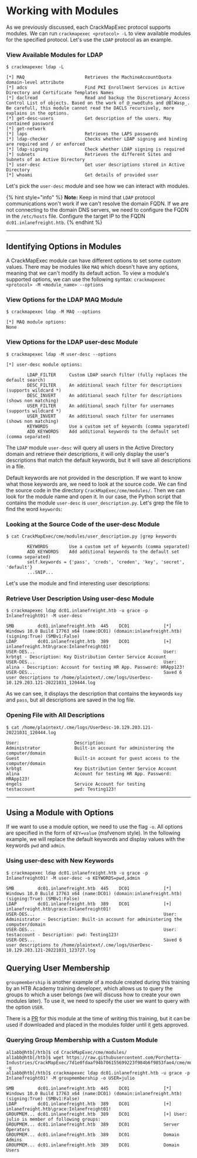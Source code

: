 # Working with Modules

As we previously discussed, each CrackMapExec protocol supports modules. We can run `crackmapexec <protocol> -L` to view available modules for the specified protocol. Let's use the `LDAP` protocol as an example.

### **View Available Modules for LDAP**

```shell-session
$ crackmapexec ldap -L

[*] MAQ                       Retrieves the MachineAccountQuota domain-level attribute
[*] adcs                      Find PKI Enrollment Services in Active Directory and Certificate Templates Names
[*] daclread                  Read and backup the Discretionary Access Control List of objects. Based on the work of @_nwodtuhs and @BlWasp_. Be carefull, this module cannot read the DACLS recursively, more explains in the options.
[*] get-desc-users            Get description of the users. May contained password
[*] get-network               
[*] laps                      Retrieves the LAPS passwords
[*] ldap-checker              Checks whether LDAP signing and binding are required and / or enforced
[*] ldap-signing              Check whether LDAP signing is required
[*] subnets                   Retrieves the different Sites and Subnets of an Active Directory
[*] user-desc                 Get user descriptions stored in Active Directory
[*] whoami                    Get details of provided user
```

Let's pick the `user-desc` module and see how we can interact with modules.

{% hint style="info" %}
**Note:** Keep in mind that `LDAP` protocol communications won't work if we can't resolve the domain FQDN. If we are not connecting to the domain DNS servers, we need to configure the FQDN in the `/etc/hosts` file. Configure the target IP to the FQDN `dc01.inlanefreight.htb`.
{% endhint %}

***

## Identifying Options in Modules

A CrackMapExec module can have different options to set some custom values. There may be modules like `MAQ` which doesn't have any options, meaning that we can't modify its default action. To view a module's supported options, we can use the following syntax: `crackmapexec <protocol> -M <module_name> --options`

### **View Options for the LDAP MAQ Module**

```shell-session
$ crackmapexec ldap -M MAQ --options

[*] MAQ module options:
None
```

### View Options for the LDAP user-desc Module

```shell-session
$ crackmapexec ldap -M user-desc --options

[*] user-desc module options:

        LDAP_FILTER     Custom LDAP search filter (fully replaces the default search)
        DESC_FILTER     An additional seach filter for descriptions (supports wildcard *)
        DESC_INVERT     An additional seach filter for descriptions (shows non matching)
        USER_FILTER     An additional seach filter for usernames (supports wildcard *)
        USER_INVERT     An additional seach filter for usernames (shows non matching)
        KEYWORDS        Use a custom set of keywords (comma separated)
        ADD_KEYWORDS    Add additional keywords to the default set (comma separated)
```

The `LDAP` module `user-desc` will query all users in the Active Directory domain and retrieve their descriptions, it will only display the user's descriptions that match the default keywords, but it will save all descriptions in a file.

Default keywords are not provided in the description. If we want to know what those keywords are, we need to look at the source code. We can find the source code in the directory `CrackMapExec/cme/modules/`. Then we can look for the module name and open it. In our case, the Python script that contains the module `user-desc` is `user_description.py`. Let's grep the file to find the word `keywords`:

### **Looking at the Source Code of the user-desc Module**

```shell-session
$ cat CrackMapExec/cme/modules/user_description.py |grep keywords

        KEYWORDS        Use a custom set of keywords (comma separated)
        ADD_KEYWORDS    Add additional keywords to the default set (comma separated)
        self.keywords = {'pass', 'creds', 'creden', 'key', 'secret', 'default'}
        ...SNIP...
```

Let's use the module and find interesting user descriptions:

### **Retrieve User Description Using user-desc Module**

```shell-session
$ crackmapexec ldap dc01.inlanefreight.htb -u grace -p Inlanefreight01! -M user-desc 

SMB         dc01.inlanefreight.htb  445    DC01             [*] Windows 10.0 Build 17763 x64 (name:DC01) (domain:inlanefreight.htb) (signing:True) (SMBv1:False)
LDAP        dc01.inlanefreight.htb  389    DC01             [+] inlanefreight.htb\grace:Inlanefreight01! 
USER-DES...                                                 User: krbtgt - Description: Key Distribution Center Service Account
USER-DES...                                                 User: alina - Description: Account for testing HR App. Password: HRApp123!
USER-DES...                                                 Saved 6 user descriptions to /home/plaintext/.cme/logs/UserDesc-10.129.203.121-20221031_120444.log
```

As we can see, it displays the description that contains the keywords `key` and `pass`, but all descriptions are saved in the log file.

### **Opening File with All Descriptions**

```shell-session
$ cat /home/plaintext/.cme/logs/UserDesc-10.129.203.121-20221031_120444.log

User:                     Description:
Administrator             Built-in account for administering the computer/domain
Guest                     Built-in account for guest access to the computer/domain
krbtgt                    Key Distribution Center Service Account
alina                     Account for testing HR App. Password: HRApp123!
engels                    Service Account for testing
testaccount               pwd: Testing123!
```

***

## Using a Module with Options

If we want to use a module option, we need to use the flag `-o`. All options are specified in the form of `KEY=value` (msfvenom style). In the following example, we will replace the default keywords and display values with the keywords `pwd` and `admin`.

### **Using user-desc with New Keywords**

```shell-session
$ crackmapexec ldap dc01.inlanefreight.htb -u grace -p Inlanefreight01! -M user-desc -o KEYWORDS=pwd,admin

SMB         dc01.inlanefreight.htb  445    DC01             [*] Windows 10.0 Build 17763 x64 (name:DC01) (domain:inlanefreight.htb) (signing:True) (SMBv1:False)
LDAP        dc01.inlanefreight.htb  389    DC01             [+] inlanefreight.htb\grace:Inlanefreight01! 
USER-DES...                                                 User: Administrator - Description: Built-in account for administering the computer/domain
USER-DES...                                                 User: testaccount - Description: pwd: Testing123!
USER-DES...                                                 Saved 6 user descriptions to /home/plaintext/.cme/logs/UserDesc-10.129.203.121-20221031_123727.log
```

## Querying User Membership

`groupmembership` is another example of a module created during this training by an HTB Academy training developer, which allows us to query the groups to which a user belongs (we will discuss how to create your own modules later). To use it, we need to specify the user we want to query with the option `USER`.

There is a [PR](https://github.com/Porchetta-Industries/CrackMapExec/pull/696) for this module at the time of writing this training, but it can be used if downloaded and placed in the modules folder until it gets approved.

### **Querying Group Membership with a Custom Module**

```shell-session
al1abb@htb[/htb]$ cd CrackMapExec/cme/modules/
al1abb@htb[/htb]$ wget https://raw.githubusercontent.com/Porchetta-Industries/CrackMapExec/7d1e0fdaaf94b706155699223f984b6f9853fae4/cme/modules/groupmembership.py -q
al1abb@htb[/htb]$ crackmapexec ldap dc01.inlanefreight.htb -u grace -p Inlanefreight01! -M groupmembership -o USER=julio

SMB         dc01.inlanefreight.htb  445    DC01             [*] Windows 10.0 Build 17763 x64 (name:DC01) (domain:inlanefreight.htb) (signing:True) (SMBv1:False)
LDAP        dc01.inlanefreight.htb  389    DC01             [+] inlanefreight.htb\grace:Inlanefreight01! 
GROUPMEM... dc01.inlanefreight.htb  389    DC01             [+] User: julio is member of following groups: 
GROUPMEM... dc01.inlanefreight.htb  389    DC01             Server Operators
GROUPMEM... dc01.inlanefreight.htb  389    DC01             Domain Admins
GROUPMEM... dc01.inlanefreight.htb  389    DC01             Domain Users
```
